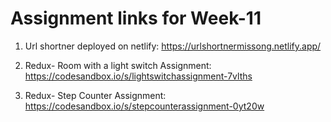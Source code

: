# Assignment links for Week-11

1. Url shortner deployed on netlify:
   https://urlshortnermissong.netlify.app/

2. Redux- Room with a light switch Assignment:
   https://codesandbox.io/s/lightswitchassignment-7vlths

3. Redux- Step Counter Assignment:
   https://codesandbox.io/s/stepcounterassignment-0yt20w

